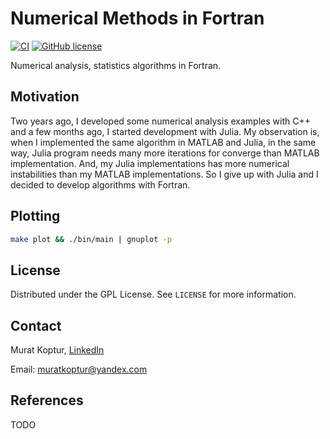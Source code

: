 # Numerical Methods in Fortran

[![CI](https://github.com/mrtkp9993/Numerical-Methods-in-Fortran/actions/workflows/main.yml/badge.svg)](https://github.com/mrtkp9993/Numerical-Methods-in-Fortran/actions/workflows/main.yml) [![GitHub license](https://img.shields.io/github/license/mrtkp9993/Numerical-Methods-in-Fortran)](https://github.com/mrtkp9993/Numerical-Methods-in-Fortran/blob/main/LICENSE) 

Numerical analysis, statistics algorithms in Fortran.

## Motivation

Two years ago, I developed some numerical analysis examples with C++ and a few months ago, I started development with Julia. My observation is, when I implemented the same algorithm in MATLAB and Julia, in the same way, Julia program needs many more iterations for converge than MATLAB implementation. And, my  Julia implementations has more numerical instabilities than my MATLAB implementations. So I give up with Julia and I decided to develop algorithms with Fortran.

## Plotting

```bash
make plot && ./bin/main | gnuplot -p
```

## License

Distributed under the GPL License. See ```LICENSE``` for more information.

## Contact

Murat Koptur, [LinkedIn](https://www.linkedin.com/in/muratkoptur/)

Email: [muratkoptur@yandex.com](mailto:muratkoptur@yandex.com?subject=NumericalFortran)

## References

TODO




